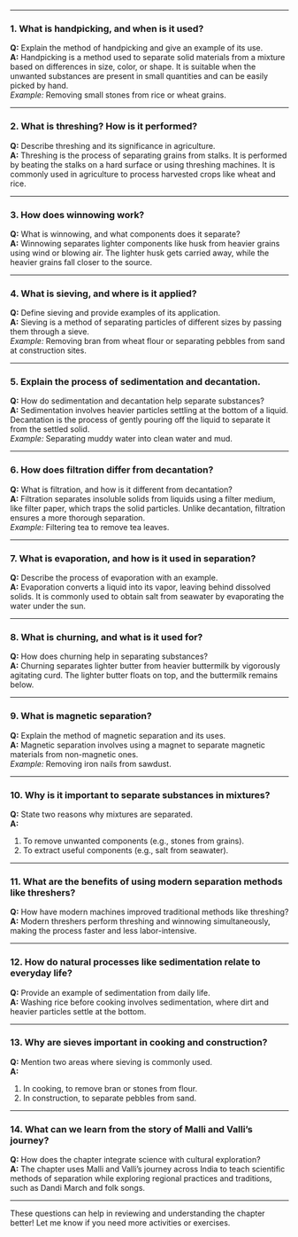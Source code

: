 
---

### **1. What is handpicking, and when is it used?**

**Q:** Explain the method of handpicking and give an example of its use.  
**A:** Handpicking is a method used to separate solid materials from a mixture based on differences in size, color, or shape. It is suitable when the unwanted substances are present in small quantities and can be easily picked by hand.  
_Example:_ Removing small stones from rice or wheat grains.

---

### **2. What is threshing? How is it performed?**

**Q:** Describe threshing and its significance in agriculture.  
**A:** Threshing is the process of separating grains from stalks. It is performed by beating the stalks on a hard surface or using threshing machines. It is commonly used in agriculture to process harvested crops like wheat and rice.

---

### **3. How does winnowing work?**

**Q:** What is winnowing, and what components does it separate?  
**A:** Winnowing separates lighter components like husk from heavier grains using wind or blowing air. The lighter husk gets carried away, while the heavier grains fall closer to the source.

---

### **4. What is sieving, and where is it applied?**

**Q:** Define sieving and provide examples of its application.  
**A:** Sieving is a method of separating particles of different sizes by passing them through a sieve.  
_Example:_ Removing bran from wheat flour or separating pebbles from sand at construction sites.

---

### **5. Explain the process of sedimentation and decantation.**

**Q:** How do sedimentation and decantation help separate substances?  
**A:** Sedimentation involves heavier particles settling at the bottom of a liquid. Decantation is the process of gently pouring off the liquid to separate it from the settled solid.  
_Example:_ Separating muddy water into clean water and mud.

---

### **6. How does filtration differ from decantation?**

**Q:** What is filtration, and how is it different from decantation?  
**A:** Filtration separates insoluble solids from liquids using a filter medium, like filter paper, which traps the solid particles. Unlike decantation, filtration ensures a more thorough separation.  
_Example:_ Filtering tea to remove tea leaves.

---

### **7. What is evaporation, and how is it used in separation?**

**Q:** Describe the process of evaporation with an example.  
**A:** Evaporation converts a liquid into its vapor, leaving behind dissolved solids. It is commonly used to obtain salt from seawater by evaporating the water under the sun.

---

### **8. What is churning, and what is it used for?**

**Q:** How does churning help in separating substances?  
**A:** Churning separates lighter butter from heavier buttermilk by vigorously agitating curd. The lighter butter floats on top, and the buttermilk remains below.

---

### **9. What is magnetic separation?**

**Q:** Explain the method of magnetic separation and its uses.  
**A:** Magnetic separation involves using a magnet to separate magnetic materials from non-magnetic ones.  
_Example:_ Removing iron nails from sawdust.

---

### **10. Why is it important to separate substances in mixtures?**

**Q:** State two reasons why mixtures are separated.  
**A:**

1. To remove unwanted components (e.g., stones from grains).
2. To extract useful components (e.g., salt from seawater).

---

### **11. What are the benefits of using modern separation methods like threshers?**

**Q:** How have modern machines improved traditional methods like threshing?  
**A:** Modern threshers perform threshing and winnowing simultaneously, making the process faster and less labor-intensive.

---

### **12. How do natural processes like sedimentation relate to everyday life?**

**Q:** Provide an example of sedimentation from daily life.  
**A:** Washing rice before cooking involves sedimentation, where dirt and heavier particles settle at the bottom.

---

### **13. Why are sieves important in cooking and construction?**

**Q:** Mention two areas where sieving is commonly used.  
**A:**

1. In cooking, to remove bran or stones from flour.
2. In construction, to separate pebbles from sand.

---

### **14. What can we learn from the story of Malli and Valli’s journey?**

**Q:** How does the chapter integrate science with cultural exploration?  
**A:** The chapter uses Malli and Valli’s journey across India to teach scientific methods of separation while exploring regional practices and traditions, such as Dandi March and folk songs.

---

These questions can help in reviewing and understanding the chapter better! Let me know if you need more activities or exercises.